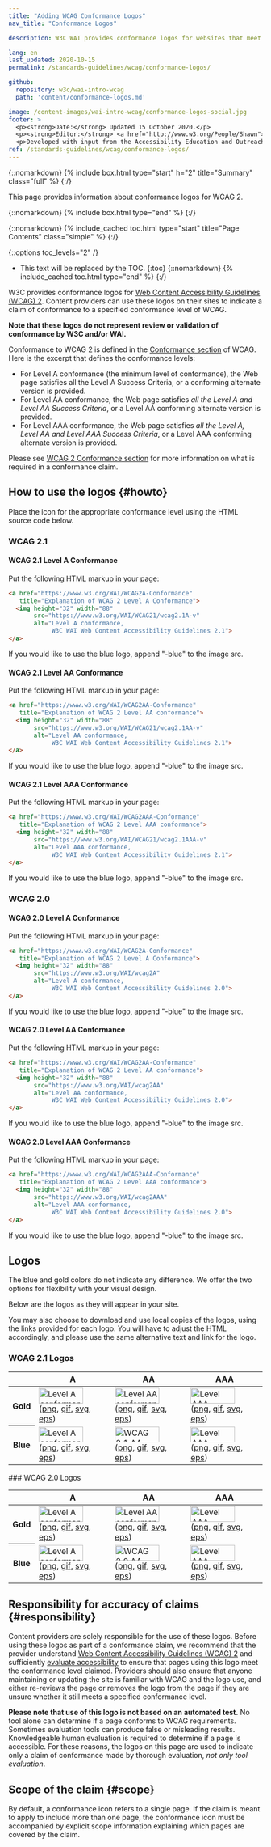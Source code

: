 ```yaml
---
title: "Adding WCAG Conformance Logos"
nav_title: "Conformance Logos"

description: W3C WAI provides conformance logos for websites that meet Web Content Accessibility Guidelines (WCAG) 2.

lang: en
last_updated: 2020-10-15
permalink: /standards-guidelines/wcag/conformance-logos/

github:
  repository: w3c/wai-intro-wcag
  path: 'content/conformance-logos.md'

image: /content-images/wai-intro-wcag/conformance-logos-social.jpg
footer: >
  <p><strong>Date:</strong> Updated 15 October 2020.</p>
  <p><strong>Editor:</strong> <a href="http://www.w3.org/People/Shawn">Shawn Lawton Henry</a>.
  <p>Developed with input from the Accessibility Education and Outreach Working Group (<a href="https://www.w3.org/WAI/about/groups/eowg/">EOWG</a>) and the Accessibility Guidelines Working Group (<a href="https://www.w3.org/WAI/about/groups/agwg/">AG WG</a>).</p>
ref: /standards-guidelines/wcag/conformance-logos/
---
```


{::nomarkdown}
{% include box.html type="start" h="2" title="Summary" class="full" %}
{:/}

This page provides information about conformance logos for WCAG 2.

{::nomarkdown}
{% include box.html type="end" %}
{:/}

{::nomarkdown}
{% include_cached toc.html type="start" title="Page Contents" class="simple" %}
{:/}

{::options toc_levels="2" /}

-   This text will be replaced by the TOC.
{:toc}
{::nomarkdown}
{% include_cached toc.html type="end" %}
{:/}

W3C provides conformance logos for [Web Content Accessibility Guidelines (WCAG) 2]( https://www.w3.org/WAI/standards-guidelines/wcag/). Content providers can use these logos on their sites to indicate a claim of conformance to a specified conformance level of WCAG.

**Note that these logos do not represent review or validation of conformance by W3C and/or WAI.**

Conformance to WCAG 2 is defined in the [Conformance section](https://www.w3.org/TR/WCAG/#conformance) of WCAG. Here is the excerpt that defines the conformance levels:

* For Level A conformance (the minimum level of conformance), the Web page satisfies all the Level A Success Criteria, or a conforming alternate version is provided.
* For Level AA conformance, the Web page satisfies *all the Level A and Level AA Success Criteria*, or a Level AA conforming alternate version is provided.
* For Level AAA conformance, the Web page satisfies *all the Level A, Level AA and Level AAA Success Criteria*, or a Level AAA conforming alternate version is provided.

Please see [WCAG 2 Conformance section](https://www.w3.org/TR/WCAG/#conformance) for more information on what is required in a conformance claim.

## How to use the logos {#howto}

Place the icon for the appropriate conformance level using the HTML source code below.

### WCAG 2.1

#### WCAG 2.1 Level A Conformance

Put the following HTML markup in your page:

```html
<a href="https://www.w3.org/WAI/WCAG2A-Conformance"
   title="Explanation of WCAG 2 Level A Conformance">
  <img height="32" width="88"
       src="https://www.w3.org/WAI/WCAG21/wcag2.1A-v"
       alt="Level A conformance,
            W3C WAI Web Content Accessibility Guidelines 2.1">
</a>
```

If you would like to use the blue logo, append "-blue" to the image src.

#### WCAG 2.1 Level AA Conformance

Put the following HTML markup in your page:

```html
<a href="https://www.w3.org/WAI/WCAG2AA-Conformance"
   title="Explanation of WCAG 2 Level AA conformance">
  <img height="32" width="88"
       src="https://www.w3.org/WAI/WCAG21/wcag2.1AA-v"
       alt="Level AA conformance,
            W3C WAI Web Content Accessibility Guidelines 2.1">
</a>
```

If you would like to use the blue logo, append "-blue" to the image src.

#### WCAG 2.1 Level AAA Conformance

Put the following HTML markup in your page:

```html
<a href="https://www.w3.org/WAI/WCAG2AAA-Conformance"
   title="Explanation of WCAG 2 Level AAA conformance">
  <img height="32" width="88"
       src="https://www.w3.org/WAI/WCAG21/wcag2.1AAA-v"
       alt="Level AAA conformance,
            W3C WAI Web Content Accessibility Guidelines 2.1">
</a>
```

If you would like to use the blue logo, append "-blue" to the image src.

### WCAG 2.0

#### WCAG 2.0 Level A Conformance

Put the following HTML markup in your page:

```html
<a href="https://www.w3.org/WAI/WCAG2A-Conformance"
   title="Explanation of WCAG 2 Level A Conformance">
  <img height="32" width="88"
       src="https://www.w3.org/WAI/wcag2A"
       alt="Level A conformance,
            W3C WAI Web Content Accessibility Guidelines 2.0">
</a>
```

If you would like to use the blue logo, append "-blue" to the image src.

#### WCAG 2.0 Level AA Conformance

Put the following HTML markup in your page:

```html
<a href="https://www.w3.org/WAI/WCAG2AA-Conformance"
   title="Explanation of WCAG 2 Level AA conformance">
  <img height="32" width="88"
       src="https://www.w3.org/WAI/wcag2AA"
       alt="Level AA conformance,
            W3C WAI Web Content Accessibility Guidelines 2.0">
</a>
```

If you would like to use the blue logo, append "-blue" to the image src.

#### WCAG 2.0 Level AAA Conformance

Put the following HTML markup in your page:

```html
<a href="https://www.w3.org/WAI/WCAG2AAA-Conformance"
   title="Explanation of WCAG 2 Level AAA conformance">
  <img height="32" width="88"
       src="https://www.w3.org/WAI/wcag2AAA"
       alt="Level AAA conformance,
            W3C WAI Web Content Accessibility Guidelines 2.0">
</a>
```

If you would like to use the blue logo, append "-blue" to the image src.

## Logos

The blue and gold colors do not indicate any difference. We offer the two options for flexibility with your visual design.

Below are the logos as they will appear in your site.

You may also choose to download and use local copies of the logos, using the links provided for each logo. You will have to adjust the HTML accordingly, and please use the same alternative text and link for the logo.


### WCAG 2.1 Logos
<table>
  <thead>
    <tr>
      <th>&nbsp;</th>
      <th scope="col">A</th>
      <th scope="col">AA</th>
      <th scope="col">AAA</th>
    </tr>
  </thead>
  <tbody>
    <tr>
      <th scope="row">Gold</th>
      <td><img src="https://www.w3.org/WAI/wcag21/wcag2.1A-v.png" alt="Level A conformance icon, W3C-WAI Web Content Accessibility Guidelines 2.1" width="88" height="31" /><br />
        (<a href="https://www.w3.org/WAI/wcag21/wcag2.1A-v.png" title="PNG version of WCAG 2.1 Level A conformance icon">png</a>, <a href="https://www.w3.org/WAI/wcag21/wcag2.1A-v.gif" title="GIF version of WCAG 2.1 Level A conformance icon">gif</a>, <a href="https://www.w3.org/WAI/wcag21/wcag2.1A-v.svg" title="SVG version of WCAG 2.1 Level A conformance icon">svg</a>, <a href="https://www.w3.org/WAI/wcag21/wcag2.1A-v.eps" title="EPS version of WCAG 2.1 Level A conformance icon">eps</a>)</td>
      <td><img src="https://www.w3.org/WAI/wcag21/wcag2.1AA-v.png" alt="Level AA conformance icon, W3C-WAI Web Content Accessibility Guidelines 2.1" width="88" height="31" /><br />
        (<a href="https://www.w3.org/WAI/wcag21/wcag2.1AA-v.png" title="PNG version of WCAG 2.1 Level AA conformance icon">png</a>, <a href="https://www.w3.org/WAI/wcag21/wcag2.1AA-v.gif" title="GIF version of WCAG 2.1 Level AA conformance icon">gif</a>, <a href="https://www.w3.org/WAI/wcag21/wcag2.1AA-v.svg" title="SVG version of WCAG 2.1 Level AA conformance icon">svg</a>, <a href="https://www.w3.org/WAI/wcag21/wcag2.1AA-v.eps" title="EPS version of WCAG 2.1 Level AA conformance icon">eps</a>)</td>
      <td><img src="https://www.w3.org/WAI/wcag21/wcag2.1AAA-v.png" alt="Level AAA conformance icon, W3C-WAI Web Content Accessibility Guidelines 2.1" width="88" height="31" /><br />
        (<a href="https://www.w3.org/WAI/wcag21/wcag2.1AAA-v.png" title="PNG version of WCAG 2.1 Level AAA conformance icon">png</a>, <a href="https://www.w3.org/WAI/wcag21/wcag2.1AAA-v.gif" title="GIF version of WCAG 2.1 Level AAA conformance icon">gif</a>, <a href="https://www.w3.org/WAI/wcag21/wcag2.1AAA-v.svg" title="SVG version of WCAG 2.1 Level AAA conformance icon">svg</a>, <a href="https://www.w3.org/WAI/wcag21/wcag2.1AAA-v.eps" title="EPS version of WCAG 2.1 Level AAA conformance icon">eps</a>)</td>
    </tr>
    <tr>
      <th scope="row">Blue</th>
      <td><img src="https://www.w3.org/WAI/wcag21/wcag2.1A-blue-v.png" alt="Level A conformance icon, W3C-WAI Web Content Accessibility Guidelines 2.1 (blue)" width="88" height="31" /><br />
        (<a href="https://www.w3.org/WAI/wcag21/wcag2.1A-blue-v.png" title="PNG version of WCAG 2.1 Level A conformance icon (blue)">png</a>, <a href="https://www.w3.org/WAI/wcag21/wcag2.1A-blue-v.gif" title="GIF version of WCAG 2.1 Level A conformance icon (blue)">gif</a>, <a href="https://www.w3.org/WAI/wcag21/wcag2.1A-blue-v.svg" title="SVG version of WCAG 2.1 Level A conformance icon (blue)">svg</a>, <a href="https://www.w3.org/WAI/wcag21/wcag2.1A-blue-v.eps" title="EPS version of WCAG 2.1 Level A conformance icon (blue)">eps</a>)</td>
      <td><img src="https://www.w3.org/WAI/wcag21/wcag2.1AA-blue-v.png" alt="WCAG 2.1 AA (blue)" width="88" height="31" /><br />
        (<a href="https://www.w3.org/WAI/wcag21/wcag2.1AA-blue-v.png" title="PNG version of WCAG 2.1 Level AA conformance icon (blue)">png</a>, <a href="https://www.w3.org/WAI/wcag21/wcag2.1AA-blue-v.gif" title="GIF version of WCAG 2.1 Level AA conformance icon (blue)">gif</a>, <a href="https://www.w3.org/WAI/wcag21/wcag2.1AA-blue-v.svg" title="SVG version of WCAG 2.1 Level AA conformance icon (blue)">svg</a>, <a href="https://www.w3.org/WAI/wcag21/wcag2.1AA-blue-v.eps" title="EPS version of WCAG 2.1 Level AA conformance icon (blue)">eps</a>)</td>
      <td><img src="https://www.w3.org/WAI/wcag21/wcag2.1AAA-blue-v.png" alt="Level AAA conformance icon, W3C-WAI Web Content Accessibility Guidelines 2.1 (blue)" width="88" height="31" /><br />
        (<a href="https://www.w3.org/WAI/wcag21/wcag2.1AAA-blue-v.png" title="PNG version of WCAG 2.1 Level AAA conformance icon (blue)">png</a>, <a href="https://www.w3.org/WAI/wcag21/wcag2.1AAA-blue-v.gif" title="GIF version of WCAG 2.1 Level AAA conformance icon (blue)">gif</a>, <a href="https://www.w3.org/WAI/wcag21/wcag2.1AAA-blue-v.svg" title="SVG version of WCAG 2.1 Level AAA conformance icon (blue)">svg</a>, <a href="https://www.w3.org/WAI/wcag21/wcag2.1AAA-blue-v.eps" title="EPS version of WCAG 2.1 Level AAA conformance icon (blue)">eps</a>)</td>
    </tr>
  </tbody>
</table>
### WCAG 2.0 Logos

<table>
  <thead>
    <tr>
      <th>&nbsp;</th>
      <th scope="col">A</th>
      <th scope="col">AA</th>
      <th scope="col">AAA</th>
    </tr>
  </thead>
  <tbody>
    <tr>
      <th scope="row">Gold</th>
      <td><img src="https://www.w3.org/WAI/wcag2A" alt="Level A conformance icon, W3C-WAI Web Content Accessibility Guidelines 2.0" width="88" height="31" /><br />
        (<a href="https://www.w3.org/WAI/wcag2A.png" title="PNG version of WCAG 2.0 Level A conformance icon">png</a>, <a href="https://www.w3.org/WAI/wcag2A.gif" title="GIF version of WCAG 2.0 Level A conformance icon">gif</a>, <a href="https://www.w3.org/WAI/wcag2A-v.svg" title="SVG version of WCAG 2.0 Level A conformance icon">svg</a>, <a href="https://www.w3.org/WAI/wcag2A-v.eps" title="EPS version of WCAG 2.0 Level A conformance icon">eps</a>)</td>
      <td><img src="https://www.w3.org/WAI/wcag2AA" alt="Level AA conformance icon, W3C-WAI Web Content Accessibility Guidelines 2.0" width="88" height="31" /><br />
        (<a href="https://www.w3.org/WAI/wcag2AA.png" title="PNG version of WCAG 2.0 Level AA conformance icon">png</a>, <a href="https://www.w3.org/WAI/wcag2AA.gif" title="GIF version of WCAG 2.0 Level AA conformance icon">gif</a>, <a href="https://www.w3.org/WAI/wcag2AA-v.svg" title="SVG version of WCAG 2.0 Level AA conformance icon">svg</a>, <a href="https://www.w3.org/WAI/wcag2AA-v.eps" title="EPS version of WCAG 2.0 Level AA conformance icon">eps</a>)</td>
      <td><img src="https://www.w3.org/WAI/wcag2AAA" alt="Level AAA conformance icon, W3C-WAI Web Content Accessibility Guidelines 2.0" width="88" height="31" /><br />
        (<a href="https://www.w3.org/WAI/wcag2AAA.png" title="PNG version of WCAG 2.0 Level AAA conformance icon">png</a>, <a href="https://www.w3.org/WAI/wcag2AAA.gif" title="GIF version of WCAG 2.0 Level AAA conformance icon">gif</a>, <a href="https://www.w3.org/WAI/wcag2AAA-v.svg" title="SVG version of WCAG 2.0 Level AAA conformance icon">svg</a>, <a href="https://www.w3.org/WAI/wcag2AAA-v.eps" title="EPS version of WCAG 2.0 Level AAA conformance icon">eps</a>)</td>
    </tr>
    <tr>
      <th scope="row">Blue</th>
      <td><img src="https://www.w3.org/WAI/wcag2A-blue" alt="Level A conformance icon, W3C-WAI Web Content Accessibility Guidelines 2.0 (blue)" width="88" height="31" /><br />
        (<a href="https://www.w3.org/WAI/wcag2A-blue.png" title="PNG version of WCAG 2.0 Level A conformance icon (blue)">png</a>, <a href="https://www.w3.org/WAI/wcag2A-blue.gif" title="GIF version of WCAG 2.0 Level A conformance icon (blue)">gif</a>, <a href="https://www.w3.org/WAI/wcag2A-blue-v.svg" title="SVG version of WCAG 2.0 Level A conformance icon (blue)">svg</a>, <a href="https://www.w3.org/WAI/wcag2A-blue-v.eps" title="EPS version of WCAG 2.0 Level A conformance icon (blue)">eps</a>)</td>
      <td><img src="https://www.w3.org/WAI/wcag2AA-blue" alt="WCAG 2.0 AA (blue)" width="88" height="31" /><br />
        (<a href="https://www.w3.org/WAI/wcag2AA-blue.png" title="PNG version of WCAG 2.0 Level AA conformance icon (blue)">png</a>, <a href="https://www.w3.org/WAI/wcag2AA-blue.gif" title="GIF version of WCAG 2.0 Level AA conformance icon (blue)">gif</a>, <a href="https://www.w3.org/WAI/wcag2AA-blue-v.svg" title="SVG version of WCAG 2.0 Level AA conformance icon (blue)">svg</a>, <a href="https://www.w3.org/WAI/wcag2AA-blue-v.eps" title="EPS version of WCAG 2.0 Level AA conformance icon (blue)">eps</a>)</td>
      <td><img src="https://www.w3.org/WAI/wcag2AAA-blue" alt="Level AAA conformance icon, W3C-WAI Web Content Accessibility Guidelines 2.0 (blue)" width="88" height="31" /><br />
        (<a href="https://www.w3.org/WAI/wcag2AAA-blue.png" title="PNG version of WCAG 2.0 Level AAA conformance icon (blue)">png</a>, <a href="https://www.w3.org/WAI/wcag2AAA-blue.gif" title="GIF version of WCAG 2.0 Level AAA conformance icon (blue)">gif</a>, <a href="https://www.w3.org/WAI/wcag2AAA-blue-v.svg" title="SVG version of WCAG 2.0 Level AAA conformance icon (blue)">svg</a>, <a href="https://www.w3.org/WAI/wcag2AAA-blue-v.eps" title="EPS version of WCAG 2.0 Level AAA conformance icon (blue)">eps</a>)</td>
    </tr>
  </tbody>
</table>

## Responsibility for accuracy of claims {#responsibility}

Content providers are solely responsible for the use of these logos. Before using these logos as part of a conformance claim, we recommend that the provider understand [Web Content Accessibility Guidelines (WCAG) 2](https://www.w3.org/WAI/standards-guidelines/wcag/) and sufficiently [evaluate accessibility](https://www.w3.org/WAI/test-evaluate/conformance/) to ensure that pages using this logo meet the conformance level claimed. Providers should also ensure that anyone maintaining or updating the site is familiar with WCAG and the logo use, and either re-reviews the page or removes the logo from the page if they are unsure whether it still meets a specified conformance level.

**Please note that use of this logo is not based on an automated test.** No tool alone can determine if a page conforms to WCAG requirements. Sometimes evaluation tools can produce false or misleading results. Knowledgeable human evaluation is required to determine if a page is accessible. For these reasons, the logos on this page are used to indicate only a claim of conformance made by thorough evaluation, _not only tool evaluation_.

## Scope of the claim {#scope}

By default, a conformance icon refers to a single page. If the claim is meant to apply to include more than one page, the conformance icon must be accompanied by explicit scope information explaining which pages are covered by the claim.
